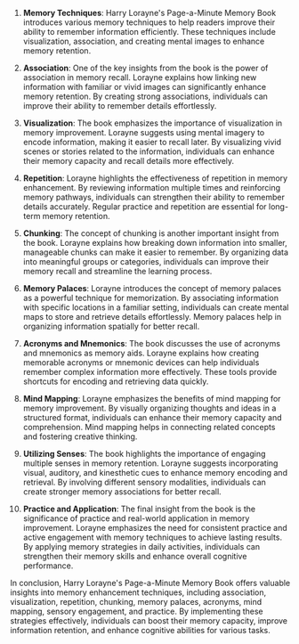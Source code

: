 1. **Memory Techniques**: Harry Lorayne's Page-a-Minute Memory Book introduces various memory techniques to help readers improve their ability to remember information efficiently. These techniques include visualization, association, and creating mental images to enhance memory retention.

2. **Association**: One of the key insights from the book is the power of association in memory recall. Lorayne explains how linking new information with familiar or vivid images can significantly enhance memory retention. By creating strong associations, individuals can improve their ability to remember details effortlessly.

3. **Visualization**: The book emphasizes the importance of visualization in memory improvement. Lorayne suggests using mental imagery to encode information, making it easier to recall later. By visualizing vivid scenes or stories related to the information, individuals can enhance their memory capacity and recall details more effectively.

4. **Repetition**: Lorayne highlights the effectiveness of repetition in memory enhancement. By reviewing information multiple times and reinforcing memory pathways, individuals can strengthen their ability to remember details accurately. Regular practice and repetition are essential for long-term memory retention.

5. **Chunking**: The concept of chunking is another important insight from the book. Lorayne explains how breaking down information into smaller, manageable chunks can make it easier to remember. By organizing data into meaningful groups or categories, individuals can improve their memory recall and streamline the learning process.

6. **Memory Palaces**: Lorayne introduces the concept of memory palaces as a powerful technique for memorization. By associating information with specific locations in a familiar setting, individuals can create mental maps to store and retrieve details effortlessly. Memory palaces help in organizing information spatially for better recall.

7. **Acronyms and Mnemonics**: The book discusses the use of acronyms and mnemonics as memory aids. Lorayne explains how creating memorable acronyms or mnemonic devices can help individuals remember complex information more effectively. These tools provide shortcuts for encoding and retrieving data quickly.

8. **Mind Mapping**: Lorayne emphasizes the benefits of mind mapping for memory improvement. By visually organizing thoughts and ideas in a structured format, individuals can enhance their memory capacity and comprehension. Mind mapping helps in connecting related concepts and fostering creative thinking.

9. **Utilizing Senses**: The book highlights the importance of engaging multiple senses in memory retention. Lorayne suggests incorporating visual, auditory, and kinesthetic cues to enhance memory encoding and retrieval. By involving different sensory modalities, individuals can create stronger memory associations for better recall.

10. **Practice and Application**: The final insight from the book is the significance of practice and real-world application in memory improvement. Lorayne emphasizes the need for consistent practice and active engagement with memory techniques to achieve lasting results. By applying memory strategies in daily activities, individuals can strengthen their memory skills and enhance overall cognitive performance.

In conclusion, Harry Lorayne's Page-a-Minute Memory Book offers valuable insights into memory enhancement techniques, including association, visualization, repetition, chunking, memory palaces, acronyms, mind mapping, sensory engagement, and practice. By implementing these strategies effectively, individuals can boost their memory capacity, improve information retention, and enhance cognitive abilities for various tasks.